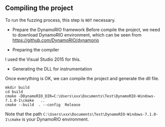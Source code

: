 ﻿## Compiling the project

To run the fuzzing process, this step is `NOT` necessary.

+ Prepare the DynamoRIO framework
Before compile the project, 
we need to download DynamoRIO environment, 
which can be seen from https://github.com/DynamoRIO/dynamorio

+ Preparing the compiler

I used the Visual Studio 2015 for this. 

+ Generating the DLL for instrumentation  

Once everything is OK, we can compile the project and generate the dll file.

```
mkdir build
cd build
cmake -DDynamoRIO_DIR=C:\Users\xxx\Documents\Test\DynamoRIO-Windows-7.1.0-1\cmake   ..
cmake --build  . --config  Release
```
Note that the path `C:\Users\xxx\Documents\Test\DynamoRIO-Windows-7.1.0-1\cmake` is your DynamoRIO environment.




